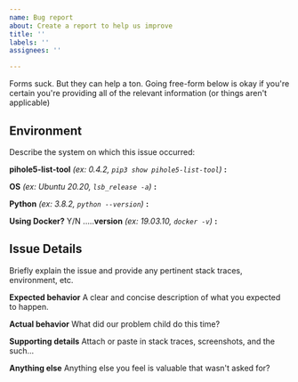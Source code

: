 ```yaml
---
name: Bug report
about: Create a report to help us improve
title: ''
labels: ''
assignees: ''

---
```


Forms suck. But they can help a ton. Going free-form below is okay if you're certain you're providing all of the relevant information (or things aren't applicable)

## Environment
Describe the system on which this issue occurred:

**pihole5-list-tool** _(ex: 0.4.2, `pip3 show pihole5-list-tool`)_ **:**

**OS** _(ex: Ubuntu 20.20, `lsb_release -a`)_ **:**

**Python** _(ex: 3.8.2, `python --version`)_ **:**

**Using Docker?** Y/N
.....**version** _(ex: 19.03.10, `docker -v`)_ **:**


## Issue Details
Briefly explain the issue and provide any pertinent stack traces, environment, etc. 

**Expected behavior**
A clear and concise description of what you expected to happen.

**Actual behavior**
What did our problem child do this time?

**Supporting details**
Attach or paste in stack traces, screenshots, and the such...

**Anything else**
Anything else you feel is valuable that wasn't asked for?
